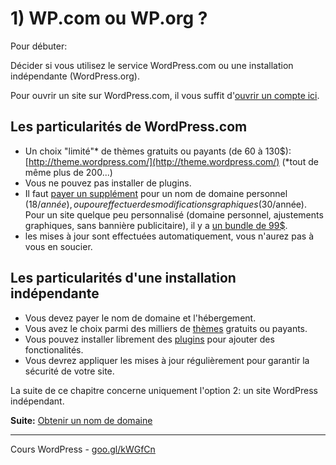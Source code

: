 # 1) WP.com ou WP.org ?

Pour débuter:

Décider si vous utilisez le service WordPress.com ou une installation indépendante (WordPress.org).

Pour ouvrir un site sur WordPress.com, il vous suffit d'[ouvrir un compte ici](https://fr.wordpress.com/signup/).

## Les particularités de WordPress.com

- Un choix "limité"* de thèmes gratuits ou payants (de 60 à 130$): [http://theme.wordpress.com/](http://theme.wordpress.com/) (*tout de même plus de 200...)
- Vous ne pouvez pas installer de plugins.
- Il faut [payer un supplément](http://en.support.wordpress.com/upgrades/) pour un nom de domaine personnel ($18/année), ou pour effectuer des modifications graphiques ($30/année). Pour un site quelque peu personnalisé (domaine personnel, ajustements graphiques, sans bannière publicitaire), il y a [un bundle de 99$](http://store.wordpress.com/bundles/).
- les mises à jour sont effectuées automatiquement, vous n'aurez pas à vous en soucier.

## Les particularités d'une installation indépendante

- Vous devez payer le nom de domaine et l'hébergement.
- Vous avez le choix parmi des milliers de [thèmes](http://wordpress.org/themes/) gratuits ou payants.
- Vous pouvez installer librement des [plugins](http://wordpress.org/plugins/) pour ajouter des fonctionalités.
- Vous devrez appliquer les mises à jour régulièrement pour garantir la sécurité de votre site.

La suite de ce chapitre concerne uniquement l'option 2: un site WordPress indépendant.

**Suite:** [Obtenir un nom de domaine](02-Nom-de-domaine.md)

******

Cours WordPress - [goo.gl/kWGfCn](https://github.com/ms-studio/cours-WP-fr/)